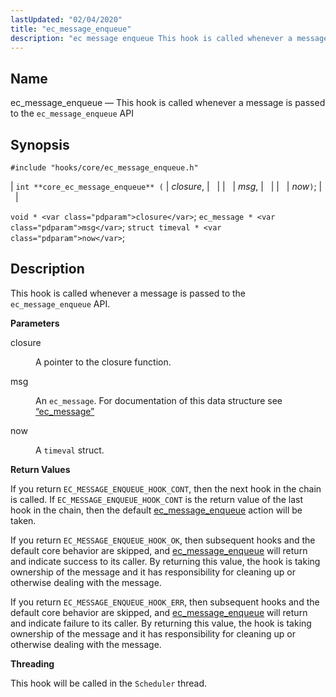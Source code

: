 ```yaml
---
lastUpdated: "02/04/2020"
title: "ec_message_enqueue"
description: "ec message enqueue This hook is called whenever a message is passed to the ec message enqueue API int core ec message enqueue closure msg now void closure ec message msg struct timeval now This hook is called whenever a message is passed to the ec message enqueue API closure..."
---
```


<a name="hooks.core.ec_message_enqueue"></a> 
## Name

ec_message_enqueue — This hook is called whenever a message is passed to the `ec_message_enqueue` API

## Synopsis

`#include "hooks/core/ec_message_enqueue.h"`

| `int **core_ec_message_enqueue** (` | <var class="pdparam">closure</var>, |   |
|   | <var class="pdparam">msg</var>, |   |
|   | <var class="pdparam">now</var>`)`; |   |

`void * <var class="pdparam">closure</var>`;
`ec_message * <var class="pdparam">msg</var>`;
`struct timeval * <var class="pdparam">now</var>`;<a name="idp38188384"></a> 
## Description

This hook is called whenever a message is passed to the `ec_message_enqueue` API.

**<a name="idp44606752"></a> Parameters**

<dl class="variablelist">

<dt>closure</dt>

<dd>

A pointer to the closure function.

</dd>

<dt>msg</dt>

<dd>

An `ec_message`. For documentation of this data structure see [“ec_message”](/momentum/3/3-api/structs-ec-message)

</dd>

<dt>now</dt>

<dd>

A `timeval` struct.

</dd>

</dl>

**<a name="idp44614544"></a> Return Values**

If you return `EC_MESSAGE_ENQUEUE_HOOK_CONT`, then the next hook in the chain is called. If `EC_MESSAGE_ENQUEUE_HOOK_CONT` is the return value of the last hook in the chain, then the default [ec_message_enqueue](/momentum/3/3-api/apis-ec-message-enqueue) action will be taken.

If you return `EC_MESSAGE_ENQUEUE_HOOK_OK`, then subsequent hooks and the default core behavior are skipped, and [ec_message_enqueue](/momentum/3/3-api/apis-ec-message-enqueue) will return and indicate success to its caller. By returning this value, the hook is taking ownership of the message and it has responsibility for cleaning up or otherwise dealing with the message.

If you return `EC_MESSAGE_ENQUEUE_HOOK_ERR`, then subsequent hooks and the default core behavior are skipped, and [ec_message_enqueue](/momentum/3/3-api/apis-ec-message-enqueue) will return and indicate failure to its caller. By returning this value, the hook is taking ownership of the message and it has responsibility for cleaning up or otherwise dealing with the message.

**<a name="idp44620256"></a> Threading**

This hook will be called in the `Scheduler` thread.